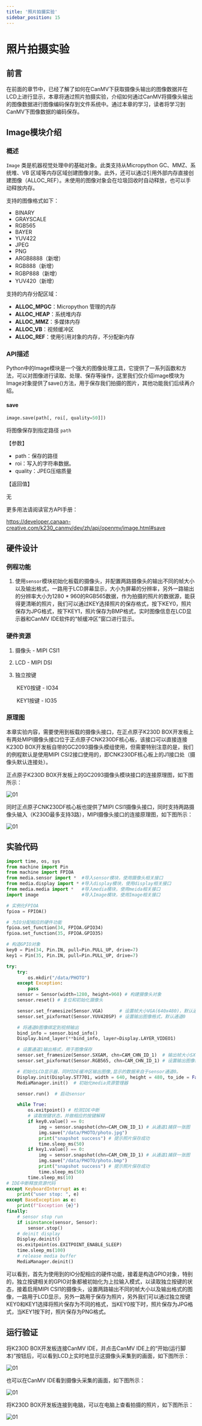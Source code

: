 ```yaml
---
title: '照片拍摄实验'
sidebar_position: 15
---
```


# 照片拍摄实验

## 前言

在前面的章节中，已经了解了如何在CanMV下获取摄像头输出的图像数据并在LCD上进行显示，本章将通过照片拍摄实验，介绍如何通过CanMV将摄像头输出的图像数据进行图像编码保存到文件系统中。通过本章的学习，读者将学习到CanMV下图像数据的编码保存。

## Image模块介绍

### 概述

`Image` 类是机器视觉处理中的基础对象。此类支持从Micropython GC、MMZ、系统堆、VB 区域等内存区域创建图像对象。此外，还可以通过引用外部内存直接创建图像（ALLOC_REF）。未使用的图像对象会在垃圾回收时自动释放，也可以手动释放内存。

支持的图像格式如下：

- BINARY
- GRAYSCALE
- RGB565
- BAYER
- YUV422
- JPEG
- PNG
- ARGB8888（新增）
- RGB888（新增）
- RGBP888（新增）
- YUV420（新增）

支持的内存分配区域：

- **ALLOC_MPGC**：Micropython 管理的内存
- **ALLOC_HEAP**：系统堆内存
- **ALLOC_MMZ**：多媒体内存
- **ALLOC_VB**：视频缓冲区
- **ALLOC_REF**：使用引用对象的内存，不分配新内存

### API描述

‌Python中的Image模块是一个强大的图像处理工具，它提供了一系列函数和方法，可以对图像进行读取、处理、保存等操作，这里我们仅介绍image模块为Image对象提供了save()方法，用于保存我们拍摄的图片，其他功能我们后续再介绍。

#### save

```python
image.save(path[, roi[, quality=50]])
```

将图像保存到指定路径 `path`

【参数】

- path：保存的路径
- roi：写入的字符串数据。
- quality：JPEG压缩质量

【返回值】

无

更多用法请阅读官方API手册：

https://developer.canaan-creative.com/k230_canmv/dev/zh/api/openmv/image.html#save

## 硬件设计

### 例程功能

1. 使用`sensor`模块初始化板载的摄像头，并配置两路摄像头的输出不同的帧大小以及输出格式，一路用于LCD屏幕显示，大小为屏幕的分辨率，另外一路输出的分辨率大小为1280 * 960的RGB565数据，作为拍摄的照片的数据源，能获得更清晰的照片，我们可以通过KEY选择照片的保存格式，按下KEY0，照片保存为JPG格式，按下KEY1，照片保存为BMP格式，实时图像信息在LCD显示器和CanMV IDE软件的“帧缓冲区”窗口进行显示。

### 硬件资源

1. 摄像头 - MIPI CSI1

2. LCD - MIPI DSI

3. 独立按键

   ​	KEY0按键 - IO34

   ​	KEY1按键 - IO35

### 原理图

本章实验内容，需要使用到板载的摄像头接口，在正点原子K230D BOX开发板上有两处MIPI摄像头接口位于正点原子CNK230DF核心板，该接口可以直接连接K230D BOX开发板自带的GC2093摄像头模组使用，但需要特别注意的是，我们的例程默认是使用MIPI CSI2接口使用的，即CNK230DF核心板上的J1接口处（摄像头默认连接处）。

正点原子K230D BOX开发板上的GC2093摄像头模块接口的连接原理图，如下图所示：  

![01](./img/12.png)

同时正点原子CNK230DF核心板也提供了MIPI CSI1摄像头接口，同时支持两路摄像头输入（K230D最多支持3路），MIPI摄像头接口的连接原理图，如下图所示：

![01](./img/11.png)

## 实验代码

``` python
import time, os, sys
from machine import Pin
from machine import FPIOA
from media.sensor import *  #导入sensor模块，使用摄像头相关接口
from media.display import * #导入display模块，使用display相关接口
from media.media import *   #导入media模块，使用meida相关接口
import image                #导入Image模块，使用Image相关接口

# 实例化FPIOA
fpioa = FPIOA()

# 为IO分配相应的硬件功能
fpioa.set_function(34, FPIOA.GPIO34)
fpioa.set_function(35, FPIOA.GPIO35)

# 构造GPIO对象
key0 = Pin(34, Pin.IN, pull=Pin.PULL_UP, drive=7)
key1 = Pin(35, Pin.IN, pull=Pin.PULL_UP, drive=7)

try:
    try:
        os.mkdir("/data/PHOTO")
    except Exception:
        pass
    sensor = Sensor(width=1280, height=960) # 构建摄像头对象
    sensor.reset() # 复位和初始化摄像头

    sensor.set_framesize(Sensor.VGA)      # 设置帧大小VGA(640x480)，默认通道0
    sensor.set_pixformat(Sensor.YUV420SP) # 设置输出图像格式，默认通道0

    # 将通道0图像绑定到视频输出
    bind_info = sensor.bind_info()
    Display.bind_layer(**bind_info, layer=Display.LAYER_VIDEO1)

    # 设置通道1输出格式，用于图像保存
    sensor.set_framesize(Sensor.SXGAM, chn=CAM_CHN_ID_1)  # 输出帧大小SXGAM(1280x960)
    sensor.set_pixformat(Sensor.RGB565, chn=CAM_CHN_ID_1) # 设置输出图像格式，选择通道1

    # 初始化LCD显示器，同时IDE缓冲区输出图像,显示的数据来自于sensor通道0。
    Display.init(Display.ST7701, width = 640, height = 480, to_ide = False)
    MediaManager.init()  # 初始化media资源管理器

    sensor.run()  # 启动sensor

    while True:
        os.exitpoint() # 检测IDE中断
        # 读取按键状态，并做相应的按键解释
        if key0.value() == 0:
            img = sensor.snapshot(chn=CAM_CHN_ID_1) # 从通道1捕获一张图
            img.save("/data/PHOTO/photo.jpg")
            print("snapshot success") # 提示照片保存成功
            time.sleep_ms(50)
        if key1.value() == 0:
            img = sensor.snapshot(chn=CAM_CHN_ID_1) # 从通道1捕获一张图
            img.save("/data/PHOTO/photo.bmp")
            print("snapshot success") # 提示照片保存成功
            time.sleep_ms(50)
        time.sleep_ms(10)
# IDE中断释放资源代码
except KeyboardInterrupt as e:
    print("user stop: ", e)
except BaseException as e:
    print(f"Exception {e}")
finally:
    # sensor stop run
    if isinstance(sensor, Sensor):
        sensor.stop()
    # deinit display
    Display.deinit()
    os.exitpoint(os.EXITPOINT_ENABLE_SLEEP)
    time.sleep_ms(100)
    # release media buffer
    MediaManager.deinit()
```

可以看到，首先为使用到的IO分配相应的硬件功能，接着是构造GPIO对象，特别的，独立按键相关的GPIO对象都被初始化为上拉输入模式，以读取独立按键的状态，接着启用MIPI CSI1的摄像头，设置两路输出不同的帧大小以及输出格式的图像，一路用于LCD显示，另外一路用于保存为照片，另外我们可以通过独立按键KEY0和KEY1选择将照片保存为不同的格式，当KEY0按下时，照片保存为JPG格式，当KEY1按下时，照片保存为PNG格式。

## 运行验证

将K230D BOX开发板连接CanMV IDE，并点击CanMV IDE上的“开始(运行脚本)”按钮后，可以看到LCD上实时地显示这摄像头采集到的画面，如下图所示：

![01](./img/13.png)

也可以在CanMV IDE看到摄像头采集的画面，如下图所示：

![01](./img/14.png)

将K230D BOX开发板连接到电脑，可以在电脑上查看拍摄的照片，如下图所示：

![01](./img/16.png)
